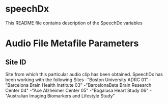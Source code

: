 # speechDx
This README file contains description of the SpeechDx variables

# Audio File Metafile Parameters 

## Site ID
Site from which this particular audio clip has been obtained. SpeechDx has been working with the following Sites
-"Boston University ADRC 01"
-"Barcelona Brain Health Institute 03"
-"BarcelonaBeta Brain Research Center 04"
-"Ace Alzheimer Center 05"
-"Bogalusa Heart Study 06"
-"Australian Imaging Biomarkers and Lifestyle Study"


